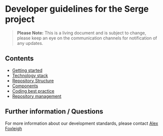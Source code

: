 # Developer guidelines for the Serge project

> **Please Note:** This is a living document and is subject to change, please keep an eye on the communication channels for notification of any updates.


## Contents

- [Getting started](./getting-started.md)
- [Technology stack](./technology-stack.md)
- [Repository Structure](./repository-structure.md)
- [Components](../packages/components/README.md)
- [Coding best practice](./coding-best-practice/index.md)
- [Repository management](./repository-management/index.md)

## Further information / Questions

For more information about our development standards, please contact [Alex Foxleigh](https://github.com/foxleigh81)
